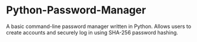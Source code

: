 # Python-Password-Manager
 A basic command-line password manager written in Python. Allows users to create accounts and securely log in using SHA-256 password hashing.
